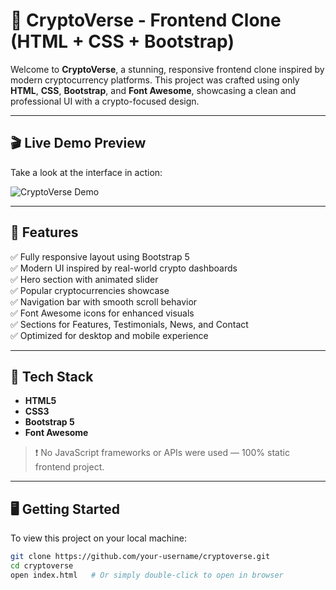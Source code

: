 

# 🚀 CryptoVerse - Frontend Clone (HTML + CSS + Bootstrap)

Welcome to **CryptoVerse**, a stunning, responsive frontend clone inspired by modern cryptocurrency platforms. This project was crafted using only **HTML**, **CSS**, **Bootstrap**, and **Font Awesome**, showcasing a clean and professional UI with a crypto-focused design.

---

## 🎬 Live Demo Preview

Take a look at the interface in action:

![CryptoVerse Demo](https://github.com/Firaterdogan23/cryptoverce/blob/main/images/cryptoverse-demo.gif?raw=true)



---

## 🌟 Features

✅ Fully responsive layout using Bootstrap 5  
✅ Modern UI inspired by real-world crypto dashboards  
✅ Hero section with animated slider  
✅ Popular cryptocurrencies showcase  
✅ Navigation bar with smooth scroll behavior  
✅ Font Awesome icons for enhanced visuals  
✅ Sections for Features, Testimonials, News, and Contact  
✅ Optimized for desktop and mobile experience  

---

## 🧰 Tech Stack

- **HTML5**
- **CSS3**
- **Bootstrap 5**
- **Font Awesome**

> ❗ No JavaScript frameworks or APIs were used — 100% static frontend project.

---

## 🖥️ Getting Started

To view this project on your local machine:

```bash
git clone https://github.com/your-username/cryptoverse.git
cd cryptoverse
open index.html   # Or simply double-click to open in browser
